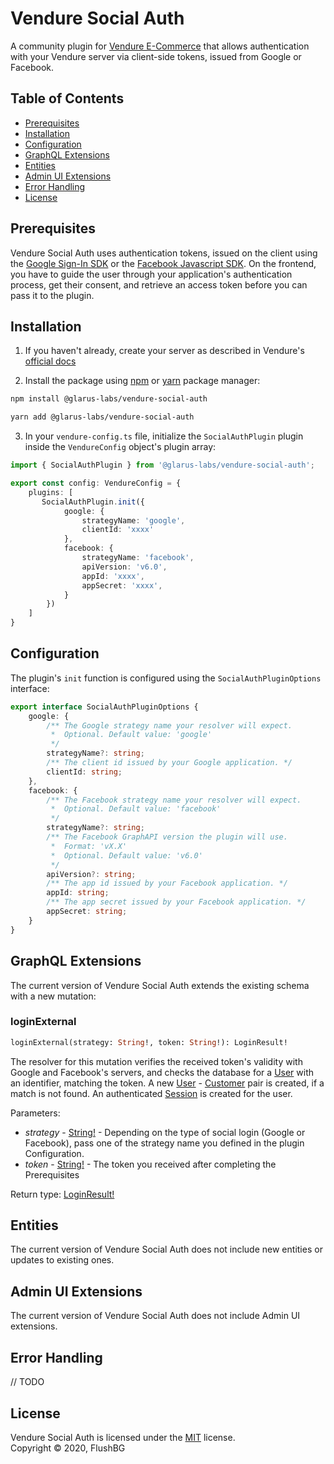 # Vendure Social Auth

A community plugin for [Vendure E-Commerce](https://www.vendure.io/) that allows authentication with your Vendure server via client-side tokens, issued from Google or Facebook.

## Table of Contents

* [Prerequisites](#prerequisites)
* [Installation](#installation)
* [Configuration](#configuration)
* [GraphQL Extensions](#graphql-extensions)
* [Entities](#entities)
* [Admin UI Extensions](#admin-ui-extensions)
* [Error Handling](#error-handling)
* [License](#license)

## Prerequisites

Vendure Social Auth uses authentication tokens, issued on the client using the [Google Sign-In SDK](https://developers.google.com/identity/sign-in/web/sign-in) or the [Facebook Javascript SDK](https://developers.facebook.com/docs/javascript/). On the frontend, you have to guide the user through your application's authentication process, get their consent, and retrieve an access token before you can pass it to the plugin.

## Installation
1. If you haven't already, create your server as described in Vendure's [official docs](https://www.vendure.io/docs/getting-started/)

2. Install the package using [npm](https://www.npmjs.com) or [yarn](https://yarnpkg.com) package manager:

```sh
npm install @glarus-labs/vendure-social-auth
```
```sh
yarn add @glarus-labs/vendure-social-auth
```

3. In your `vendure-config.ts` file, initialize the `SocialAuthPlugin` plugin inside the `VendureConfig` object's plugin array:

```typescript
import { SocialAuthPlugin } from '@glarus-labs/vendure-social-auth';

export const config: VendureConfig = {
    plugins: [
       SocialAuthPlugin.init({
            google: {
                strategyName: 'google',
                clientId: 'xxxx'
            },
            facebook: {
                strategyName: 'facebook',
                apiVersion: 'v6.0',
                appId: 'xxxx',
                appSecret: 'xxxx',
            }
        }) 
    ]
}
```

## Configuration
The plugin's `init` function is configured using the `SocialAuthPluginOptions` interface:
```typescript
export interface SocialAuthPluginOptions {
    google: {
        /** The Google strategy name your resolver will expect.
         *  Optional. Default value: 'google'
         */
        strategyName?: string; 
        /** The client id issued by your Google application. */
        clientId: string;
    },
    facebook: {
        /** The Facebook strategy name your resolver will expect.
         *  Optional. Default value: 'facebook'
         */
        strategyName?: string;
        /** The Facebook GraphAPI version the plugin will use.
         *  Format: 'vX.X'
         *  Optional. Default value: 'v6.0'
         */
        apiVersion?: string;
        /** The app id issued by your Facebook application. */
        appId: string;
        /** The app secret issued by your Facebook application. */
        appSecret: string;
    }
}
```

## GraphQL Extensions
The current version of Vendure Social Auth extends the existing schema with a new mutation:

### loginExternal
```graphql
loginExternal(strategy: String!, token: String!): LoginResult!
```
The resolver for this mutation verifies the received token's validity with Google and Facebook's servers, and checks the database for a [User](https://www.vendure.io/docs/typescript-api/entities/user/) with an identifier, matching the token. A new [User](https://www.vendure.io/docs/typescript-api/entities/user/) - [Customer](https://www.vendure.io/docs/typescript-api/entities/customer/) pair is created, if a match is not found. An authenticated [Session](https://www.vendure.io/docs/typescript-api/entities/session/) is created for the user.

Parameters:
* *strategy* - [String!](https://www.vendure.io/docs/graphql-api/shop/object-types/#string) - Depending on the type of social login (Google or Facebook), pass one of the strategy name you defined in the plugin Configuration.
* *token* - [String!](https://www.vendure.io/docs/graphql-api/shop/object-types/#string) - The token you received after completing the Prerequisites

Return type: [LoginResult!](https://www.vendure.io/docs/graphql-api/shop/object-types/#loginresult)

## Entities
The current version of Vendure Social Auth does not include new entities or updates to existing ones.

## Admin UI Extensions
The current version of Vendure Social Auth does not include Admin UI extensions.

## Error Handling
// TODO

## License

Vendure Social Auth is licensed under the [MIT](#) license.  
Copyright &copy; 2020, FlushBG



 

